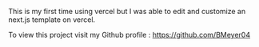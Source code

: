 This is my first time using vercel but I was able to edit and customize an next.js template on vercel.

To view this project visit my Github profile : https://github.com/BMeyer04 
